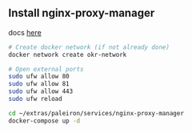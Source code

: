 ## Install nginx-proxy-manager
docs [here](https://nginxproxymanager.com/)
```bash
# Create docker network (if not already done)
docker network create okr-network

# Open external ports
sudo ufw allow 80
sudo ufw allow 81
sudo ufw allow 443
sudo ufw reload

cd ~/extras/paleiron/services/nginx-proxy-manager
docker-compose up -d
```